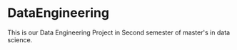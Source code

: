 # DataEngineering
This is our Data Engineering Project in Second semester of master's in data science.
